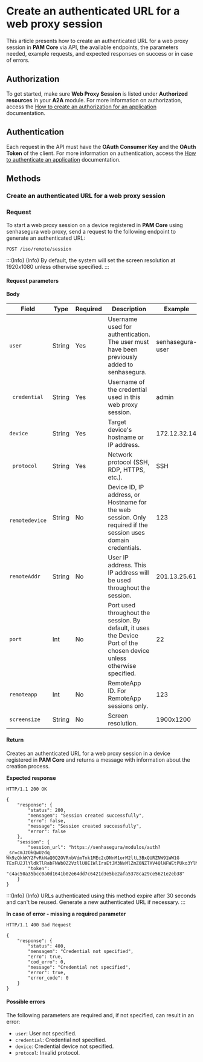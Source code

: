 # Create an authenticated URL for a web proxy session

This article presents how to create an authenticated URL for a web proxy session in **PAM Core** via API, the available endpoints, the parameters needed, example requests, and expected responses on success or in case of errors.

## Authorization

To get started, make sure **Web Proxy Session** is listed under **Authorized resources** in your **A2A** module. For more information on authorization, access the [How to create an authorization for an application](/v3-32/docs/a2a-how-to-create-an-authorization-for-an-application) documentation.

## Authentication
Each request in the API must have the **OAuth Consumer Key** and the **OAuth Token** of the client. 
For more information on authentication, access the [How to authenticate an application](/v3-32/docs/a2a-how-to-authenticate-an-application) documentation.

## Methods

### Create an authenticated URL for a web proxy session

### Request

To start a web proxy session on a device registered in **PAM Core** using senhasegura web proxy, send a request to the following endpoint to generate an authenticated URL:

```
POST /iso/remote/session
```
:::(Info) (Info)
By default, the system will set the screen resolution at 1920x1080 unless otherwise specified.
:::

#### Request parameters

**Body**


| Field | Type | Required | Description | Example |
| --- | --- | --- | --- | --- |
|```user```| String | Yes | Username used for authentication. The user must have been previously added to senhasegura. | senhasegura-user |
| ``` credential``` | String | Yes |Username of the credential used in this web proxy session. | admin |
| ```device ``` | String | Yes | Target device's hostname or IP address. | 172.12.32.14 |
| ``` protocol``` | String | Yes | Network protocol (SSH, RDP, HTTPS, etc.). | SSH |
| ``` remotedevice``` | String | No | Device ID, IP address, or Hostname for the web session. Only required if the session uses domain credentials. | 123 |
| ```remoteAddr ``` | String | No | User IP address. This IP address will be used throughout the session. | 201.13.25.61 |
| ```port ``` | Int | No | Port used throughout the session. By default, it uses the Device Port of the chosen device unless otherwise specified. | 22 |
| ```remoteapp ``` | Int | No | RemoteApp ID. For RemoteApp sessions only. | 123 |
| ```screensize ``` | String | No | Screen resolution. | 1900x1200 |

#### Return
Creates an authenticated URL for a web proxy session in a device registered in **PAM Core** and returns a message with information about the creation process.

**Expected response**

```
HTTP/1.1 200 OK
```

```
{
    "response": {
        "status": 200,
        "mensagem": "Session created successfully",
        "erro": false,
        "message": "Session created successfully",
        "error": false
    },
    "session": {
        "session_url": "https://senhasegura/modulos/auth?_sr=cmJzOkQwUzdq     Wk9zQkhKY2FvRkNaQ0Q2OVRnbVdmTnk1MEc2cDNnM1orM2ltL3BxQURZNW91WW1G     TExFU2JlYldkTlRabFNWb0Z2VzllU0E1WlIraEtJM3NvMlZmZ0NZTXV4QlNFWEtPUko3YlMxQWNwZmxYTWw2ZGxsUlFEOCtPdlBq",
        "token": "c4ac50a35bcc0a0d1641b02e64dd7c6421d3e5be2afa5378ca29ce5621e2eb38"
    }
}

```

:::(Info) (Info)
URLs authenticated using this method expire after 30 seconds and can't be reused. Generate a new authenticated URL if necessary.
:::

**In case of error -  missing a required parameter**

```
HTTP/1.1 400 Bad Request
```

```
{
    "response": {
        "status": 400,
        "mensagem": "Credential not specified",
        "erro": true,
        "cod_erro": 0,
        "message": "Credential not specified",
        "error": true,
        "error_code": 0
    }
}

```

#### Possible errors

The following parameters are required and, if not specified, can result in an error:

* ```user```: User not specified.
* ```credential```: Credential not specified.
* ```device```: Credential device not specified.
* ```protocol```: Invalid protocol.



